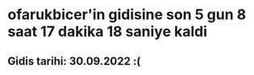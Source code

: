 # ofarukbicer'in gidisine son 5 gun 8 saat 17 dakika 18 saniye kaldi

## Gidis tarihi: 30.09.2022 :(